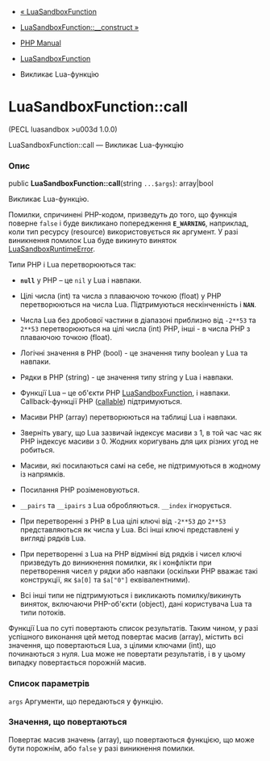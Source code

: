 - [« LuaSandboxFunction](class.luasandboxfunction.md)
- [LuaSandboxFunction::\_\_construct
»](luasandboxfunction.construct.md)

- [PHP Manual](index.md)
- [LuaSandboxFunction](class.luasandboxfunction.md)
- Викликає Lua-функцію

# LuaSandboxFunction::call

(PECL luasandbox \>u003d 1.0.0)

LuaSandboxFunction::call — Викликає Lua-функцію

### Опис

public **LuaSandboxFunction::call**(string `...$args`): array\|bool

Викликає Lua-функцію.

Помилки, спричинені PHP-кодом, призведуть до того, що функція поверне `false`
і буде викликано попередження **`E_WARNING`**, наприклад, коли тип
ресурсу (resource) використовується як аргумент. У разі виникнення
помилок Lua буде викинуто виняток
[LuaSandboxRuntimeError](class.luasandboxruntimeerror.md).

Типи PHP і Lua перетворюються так:

- **`null`** у PHP – це `nil` у Lua і навпаки.

- Цілі числа (int) та числа з плаваючою точкою (float) у PHP
перетворюються на числа Lua. Підтримуються нескінченність і **`NAN`**.

- Числа Lua без дробової частини в діапазоні приблизно від `-2**53` та
`2**53` перетворюються на цілі числа (int) PHP, інші - в числа
PHP з плаваючою точкою (float).

- Логічні значення в PHP (bool) - це значення типу boolean у Lua та
навпаки.

- Рядки в PHP (string) - це значення типу string у Lua і навпаки.

- Функції Lua – це об'єкти PHP
[LuaSandboxFunction](class.luasandboxfunction.md), і навпаки.
Callback-функції PHP ([callable](language.types.callable.md))
підтримуються.

- Масиви PHP (array) перетворюються на таблиці Lua і навпаки.

- Зверніть увагу, що Lua зазвичай індексує масиви з 1, в той час
час як PHP індексує масиви з 0. Жодних коригувань для
цих різних угод не робиться.

- Масиви, які посилаються самі на себе, не підтримуються в жодному
із напрямків.

- Посилання PHP розіменовуються.

- `__pairs` та `__ipairs` з Lua обробляються. `__index`
ігнорується.

- При перетворенні з PHP в Lua цілі ключі від `-2**53`
до `2**53` представляються як числа у Lua. Всі інші ключі
представлені у вигляді рядків Lua.

- При перетворенні з Lua на PHP відмінні від рядків і чисел ключі
призведуть до виникнення помилки, як і конфлікти при
перетворення чисел у рядки або навпаки (оскільки PHP
вважає такі конструкції, як `$a[0]` та `$a["0"]`
еквівалентними).

- Всі інші типи не підтримуються і викликають помилку/викинуть
виняток, включаючи PHP-об'єкти (object), дані користувача
Lua та типи потоків.

Функції Lua по суті повертають список результатів. Таким чином,
у разі успішного виконання цей метод повертає масив (array),
містить всі значення, що повертаються Lua, з цілими ключами
(int), що починаються з нуля. Lua може не повертати результатів, і в
у цьому випадку повертається порожній масив.

### Список параметрів

`args`
Аргументи, що передаються у функцію.

### Значення, що повертаються

Повертає масив значень (array), що повертаються функцією, що може
бути порожнім, або `false` у разі виникнення помилки.
